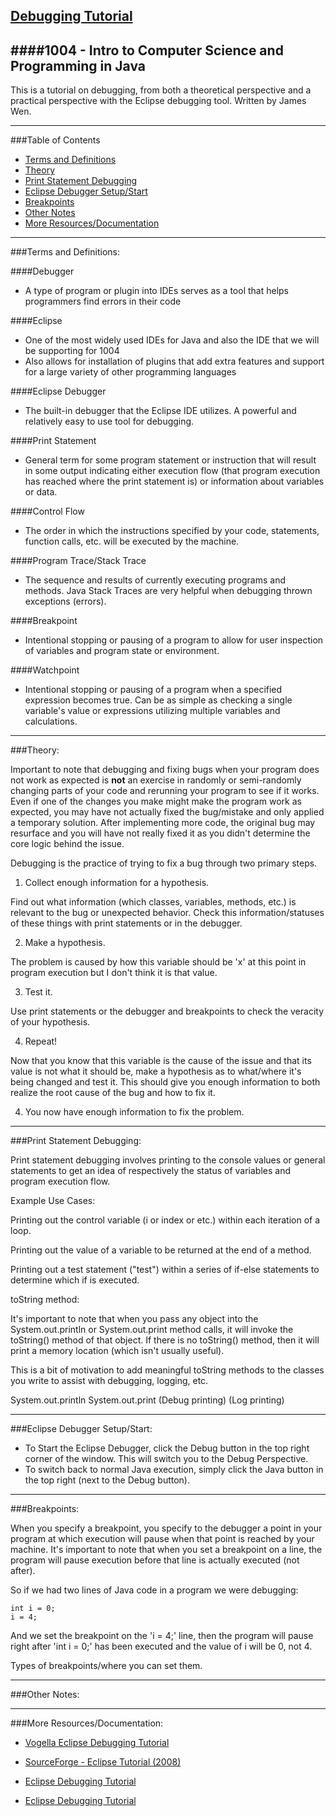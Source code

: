 [Debugging Tutorial](https://github.com/RochesterinNYC/1004-Debugging-Tutorial)
---
####1004 - Intro to Computer Science and Programming in Java
-------

This is a tutorial on debugging, from both a theoretical perspective and a practical perspective with the Eclipse debugging tool. Written by James Wen.

-------

###Table of Contents

- [Terms and Definitions](#terms)
- [Theory](#theory)
- [Print Statement Debugging](#print)
- [Eclipse Debugger Setup/Start](#setup)
- [Breakpoints](#breakpoints)
- [Other Notes](#other)
- [More Resources/Documentation](#docs)

-------

<a name="terms"></a>

###Terms and Definitions:

####Debugger 

- A type of program or plugin into IDEs serves as a tool that helps programmers find errors in their code

####Eclipse 

- One of the most widely used IDEs for Java and also the IDE that we will be supporting for 1004
- Also allows for installation of plugins that add extra features and support for a large variety of other programming languages 

####Eclipse Debugger

- The built-in debugger that the Eclipse IDE utilizes. A powerful and relatively easy to use tool for debugging.

####Print Statement

- General term for some program statement or instruction that will result in some output indicating either execution flow (that program execution has reached where the print statement is) or information about variables or data.

####Control Flow

- The order in which the instructions specified by your code, statements, function calls, etc. will be executed by the machine.

####Program Trace/Stack Trace

- The sequence and results of currently executing programs and methods. Java Stack Traces are very helpful when debugging thrown exceptions (errors).

####Breakpoint

- Intentional stopping or pausing of a program to allow for user inspection of variables and program state or environment.

####Watchpoint

- Intentional stopping or pausing of a program when a specified expression becomes true. Can be as simple as checking a single variable's value or expressions utilizing multiple variables and calculations.

------

<a name="theory"></a>

###Theory:

Important to note that debugging and fixing bugs when your program does not work as expected is **not** an exercise in randomly or semi-randomly changing parts of your code and rerunning your program to see if it works. Even if one of the changes you make might make the program work as expected, you may have not actually fixed the bug/mistake and only applied a temporary solution. After implementing more code, the original bug may resurface and you will have not really fixed it as you didn't determine the core logic behind the issue.

Debugging is the practice of trying to fix a bug through two primary steps.

1. Collect enough information for a hypothesis.

Find out what information (which classes, variables, methods, etc.) is relevant to the bug or unexpected behavior. Check this information/statuses of these things with print statements or in the debugger.

2. Make a hypothesis.

The problem is caused by how this variable should be 'x' at this point in program execution but I don't think it is that value.

3. Test it.

Use print statements or the debugger and breakpoints to check the veracity of your hypothesis. 

4. Repeat!

Now that you know that this variable is the cause of the issue and that its value is not what it should be, make a hypothesis as to what/where it's being changed and test it. This should give you enough information to both realize the root cause of the bug and how to fix it.

4. You now have enough information to fix the problem.

------

<a name="print"></a>

###Print Statement Debugging:

Print statement debugging involves printing to the console values or general statements to get an idea of respectively the status of variables and program execution flow.

Example Use Cases:

Printing out the control variable (i or index or etc.) within each iteration of a loop.

Printing out the value of a variable to be returned at the end of a method.

Printing out a test statement ("test") within a series of if-else statements to determine which if is executed.

toString method:

It's important to note that when you pass any object into the System.out.println or System.out.print method calls, it will invoke the toString() method of that object. If there is no toString() method, then it will print a memory location (which isn't usually useful). 

This is a bit of motivation to add meaningful toString methods to the classes you write to assist with debugging, logging, etc.

System.out.println
System.out.print
(Debug printing)
(Log printing)

------

<a name="setup"></a>

###Eclipse Debugger Setup/Start:

- To Start the Eclipse Debugger, click the Debug button in the top right corner of the window. This will switch you to the Debug Perspective.
- To switch back to normal Java execution, simply click the Java button in the top right (next to the Debug button).

------

<a name="breakpoints"></a>

###Breakpoints:

When you specify a breakpoint, you specify to the debugger a point in your program at which execution will pause when that point is reached by your machine. It's important to note that when you set a breakpoint on a line, the program will pause execution before that line is actually executed (not after).

So if we had two lines of Java code in a program we were debugging:

    int i = 0;
    i = 4;
    
And we set the breakpoint on the 'i = 4;' line, then the program will pause right after 'int i = 0;' has been executed and the value of i will be 0, not 4.

Types of breakpoints/where you can set them.

------

<a name="other"></a>

###Other Notes:

------

<a name="docs"></a>

###More Resources/Documentation:

- <a href="http://www.vogella.com/tutorials/EclipseDebugging/article.html"> Vogella Eclipse Debugging Tutorial</a> 

- <a href="http://eclipsetutorial.sourceforge.net/debugger.html">SourceForge - Eclipse Tutorial (2008)</a>

- <a href="http://agile.csc.ncsu.edu/SEMaterials/tutorials/eclipse-debugger/">Eclipse Debugging Tutorial</a>

- <a href="http://en.wikipedia.org/wiki/Debugging">Eclipse Debugging Tutorial</a>